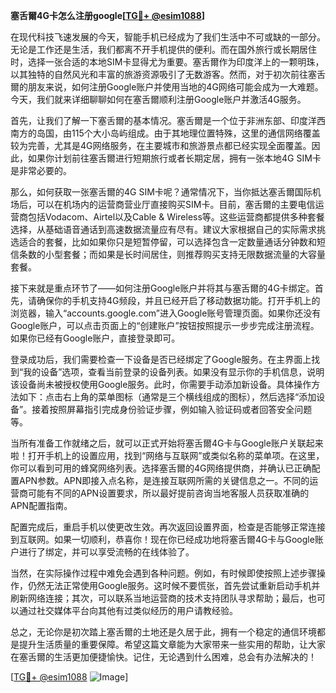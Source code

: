**塞舌爾4G卡怎么注册google[[TG💪+ @esim1088](https://t.me/s/esim1088)]**

在现代科技飞速发展的今天，智能手机已经成为了我们生活中不可或缺的一部分。无论是工作还是生活，我们都离不开手机提供的便利。而在国外旅行或长期居住时，选择一张合适的本地SIM卡显得尤为重要。塞舌爾作为印度洋上的一颗明珠，以其独特的自然风光和丰富的旅游资源吸引了无数游客。然而，对于初次前往塞舌爾的朋友来说，如何注册Google账户并使用当地的4G网络可能会成为一大难题。今天，我们就来详细聊聊如何在塞舌爾顺利注册Google账户并激活4G服务。

首先，让我们了解一下塞舌爾的基本情况。塞舌爾是一个位于非洲东部、印度洋西南方的岛国，由115个大小岛屿组成。由于其地理位置特殊，这里的通信网络覆盖较为完善，尤其是4G网络服务，在主要城市和旅游景点都已经实现全面覆盖。因此，如果你计划前往塞舌爾进行短期旅行或者长期定居，拥有一张本地4G SIM卡是非常必要的。

那么，如何获取一张塞舌爾的4G SIM卡呢？通常情况下，当你抵达塞舌爾国际机场后，可以在机场内的运营商营业厅直接购买SIM卡。目前，塞舌爾的主要电信运营商包括Vodacom、Airtel以及Cable & Wireless等。这些运营商都提供多种套餐选择，从基础语音通话到高速数据流量应有尽有。建议大家根据自己的实际需求挑选适合的套餐，比如如果你只是短暂停留，可以选择包含一定数量通话分钟数和短信条数的小型套餐；而如果是长时间居住，则推荐购买支持无限数据流量的大容量套餐。

接下来就是重点环节了——如何注册Google账户并将其与塞舌爾的4G卡绑定。首先，请确保你的手机支持4G频段，并且已经开启了移动数据功能。打开手机上的浏览器，输入“accounts.google.com”进入Google账号管理页面。如果你还没有Google账户，可以点击页面上的“创建账户”按钮按照提示一步步完成注册流程。如果你已经有Google账户，直接登录即可。

登录成功后，我们需要检查一下设备是否已经绑定了Google服务。在主界面上找到“我的设备”选项，查看当前登录的设备列表。如果没有显示你的手机信息，说明该设备尚未被授权使用Google服务。此时，你需要手动添加新设备。具体操作方法如下：点击右上角的菜单图标（通常是三个横线组成的图标），然后选择“添加设备”。接着按照屏幕指引完成身份验证步骤，例如输入验证码或者回答安全问题等。

当所有准备工作就绪之后，就可以正式开始将塞舌爾4G卡与Google账户关联起来啦！打开手机上的设置应用，找到“网络与互联网”或类似名称的菜单项。在这里，你可以看到可用的蜂窝网络列表。选择塞舌爾的4G网络提供商，并确认已正确配置APN参数。APN即接入点名称，是连接互联网所需的关键信息之一。不同的运营商可能有不同的APN设置要求，所以最好提前咨询当地客服人员获取准确的APN配置指南。

配置完成后，重启手机以使更改生效。再次返回设置界面，检查是否能够正常连接到互联网。如果一切顺利，恭喜你！现在你已经成功地将塞舌爾4G卡与Google账户进行了绑定，并可以享受流畅的在线体验了。

当然，在实际操作过程中难免会遇到各种问题。例如，有时候即使按照上述步骤操作，仍然无法正常使用Google服务。这时候不要慌张，首先尝试重新启动手机并刷新网络连接；其次，可以联系当地运营商的技术支持团队寻求帮助；最后，也可以通过社交媒体平台向其他有过类似经历的用户请教经验。

总之，无论你是初次踏上塞舌爾的土地还是久居于此，拥有一个稳定的通信环境都是提升生活质量的重要保障。希望这篇文章能为大家带来一些实用的帮助，让大家在塞舌爾的生活更加便捷愉快。记住，无论遇到什么困难，总会有办法解决的！

[[TG💪+ @esim1088](https://t.me/s/esim1088) ![Image](https://i.postimg.cc/4NQfJmqS/Snipaste-2025-05-13-00-14-12.png)]